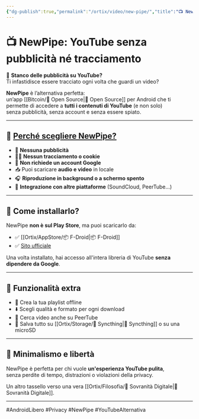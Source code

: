 ```yaml
---
{"dg-publish":true,"permalink":"/ortix/video/new-pipe/","title":"📺 NewPipe: YouTube senza pubblicità né tracciamento","tags":["NewPipe","Privacy","Android","OpenSource","SovranitàDigitale","Video"]}
---
```



# 📺 NewPipe: YouTube senza pubblicità né tracciamento

🚫 **Stanco delle pubblicità su YouTube?**  
Ti infastidisce essere tracciato ogni volta che guardi un video?

**NewPipe** è l’alternativa perfetta:  
un’app [[Bitcoin/🧬 Open Source\|🧬 Open Source]] per Android che ti permette di accedere a **tutti i contenuti di YouTube** (e non solo)  
senza pubblicità, senza account e senza essere spiato.

---

## 🔐 <u>Perché scegliere NewPipe?</u>

- 📵 **Nessuna pubblicità**  
- 🕵️‍♂️ **Nessun tracciamento o cookie**
- 🧠 **Non richiede un account Google**
- 📥 Puoi scaricare **audio e video** in locale
- 🎧 **Riproduzione in background o a schermo spento**
- 🔄 **Integrazione con altre piattaforme** (SoundCloud, PeerTube…)

---

## 🚀 Come installarlo?

NewPipe **non è sul Play Store**, ma puoi scaricarlo da:

- ✅ [[Ortix/AppStore/📦 F-Droid\|📦 F-Droid]]
- ✅ [Sito ufficiale](https://newpipe.net)

Una volta installato, hai accesso all'intera libreria di YouTube **senza dipendere da Google**.

---

## 🧩 Funzionalità extra

- 🎵 Crea la tua playlist offline
- ⬇️ Scegli qualità e formato per ogni download
- 🔎 Cerca video anche su PeerTube
- 📁 Salva tutto su [[Ortix/Storage/🔄 Syncthing\|🔄 Syncthing]] o su una microSD

---

## 📱 Minimalismo e libertà

NewPipe è perfetta per chi vuole **un'esperienza YouTube pulita**,  
senza perdite di tempo, distrazioni o violazioni della privacy.

Un altro tassello verso una vera [[Ortix/Filosofia/🧭 Sovranità Digitale\|🧭 Sovranità Digitale]].

---

#AndroidLibero #Privacy #NewPipe #YouTubeAlternativa